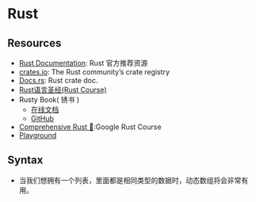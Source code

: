 # Rust
## Resources
- [Rust Documentation](https://doc.rust-lang.org/stable/): Rust 官方推荐资源
- [crates.io](https://crates.io/): The Rust community’s crate registry
- [Docs.rs](https://docs.rs): Rust crate doc.
- [Rust语言圣经(Rust Course)](https://course.rs/about-book.html)
- Rusty Book( 锈书 )
  - [在线文档](https://rusty.course.rs)
  - [GitHub](https://github.com/rustlang-cn/rusty-book)
- [Comprehensive Rust 🦀](https://google.github.io/comprehensive-rust/index.html):Google Rust Course
- [Playground](https://play.rust-lang.org/)
## Syntax
- 当我们想拥有一个列表，里面都是相同类型的数据时，动态数组将会非常有用。
